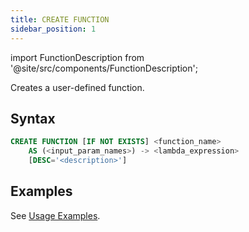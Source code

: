 ```yaml
---
title: CREATE FUNCTION
sidebar_position: 1
---
```

import FunctionDescription from '@site/src/components/FunctionDescription';

<FunctionDescription description="Introduced or updated: v1.2.116"/>

Creates a user-defined function.

## Syntax

```sql
CREATE FUNCTION [IF NOT EXISTS] <function_name> 
    AS (<input_param_names>) -> <lambda_expression> 
    [DESC='<description>']
```

## Examples

See [Usage Examples](index.md#usage-examples).